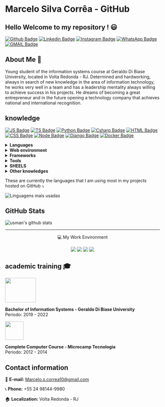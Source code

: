# Marcelo Silva Corrêa - GitHub
## Hello Welcome to my repository ! :smiley: 

[![Github Badge](https://img.shields.io/badge/GitHub-100000?style=for-the-badge&logo=github&logoColor=white&link=https://github.com/marcelo-s-correa/)](https://github.com/marcelo-s-correa)
[![Linkedin Badge](https://img.shields.io/badge/LinkedIn-0077B5?style=for-the-badge&logo=linkedin&logoColor=white&link=https://www.linkedin.com/in/marcelo-s-correa/)](https://www.linkedin.com/in/marcelo-s-correa/)
[![Instagram Badge](https://img.shields.io/badge/Instagram-E4405F?style=for-the-badge&logo=instagram&logoColor=white&link=https://www.instagram.com/marcelo.s.correa/)](https://www.instagram.com/marcelo.s.correa/)
[![WhatsApp Badge](https://img.shields.io/badge/WhatsApp-25D366?style=for-the-badge&logo=whatsapp&logoColor=white&link=https://api.whatsapp.com/send?phone=5524981449980&text=Ol%C3%A1%20Marcelo%20tudo%20bem%20!%20vim%20atrav%C3%A9s%20de%20seu%20reposit%C3%B3rio%20no%20GitHub)](https://api.whatsapp.com/send?phone=5524981449980&text=Ol%C3%A1%20Marcelo%20tudo%20bem%20!%20vim%20atrav%C3%A9s%20de%20seu%20reposit%C3%B3rio%20no%20GitHub)
[![GMAIL Badge](https://img.shields.io/badge/Gmail-D14836?style=for-the-badge&logo=gmail&logoColor=white&link=mailto:marcelo.s.correa10@gmail.com?subject=Olá%20again)](mailto:marcelo.s.correa10@gmail.com?subject=Ola%20again)

## About Me :memo:

Young student of the information systems course at Geraldo Di Biase University, located in Volta Redonda - RJ. Determined and hardworking, always in search of new knowledge in the area of information technology, he works very well in a team and has a leadership mentality always willing to achieve success in his projects. He dreams of becoming a great entrepreneur and in the future opening a technology company that achieves national and international recognition.

## knowledge 
[![JS Badge](https://img.shields.io/badge/JavaScript-F7DF1E?style=for-the-badge&logo=javascript&logoColor=black&link=https://www.javascript.com/)](https://www.javascript.com/)
[![TS Badge](https://img.shields.io/badge/TypeScript-007ACC?style=for-the-badge&logo=typescript&logoColor=white&link=https://www.typescriptlang.org/)](https://www.typescriptlang.org/)
[![Python Badge](https://img.shields.io/badge/Python-3776AB?style=for-the-badge&logo=python&logoColor=white&link=https://www.python.org/)](https://www.python.org/)
[![Csharp Badge](https://img.shields.io/badge/C%23-239120?style=for-the-badge&logo=c-sharp&logoColor=white&link=https://docs.microsoft.com/pt-br/dotnet/csharp/)](https://docs.microsoft.com/pt-br/dotnet/csharp/)
[![HTML Badge](https://img.shields.io/badge/HTML5-E34F26?style=for-the-badge&logo=html5&logoColor=white&link=https://www.w3.org/html/)](https://www.w3.org/html/)
[![CSS Badge](https://img.shields.io/badge/CSS3-1572B6?style=for-the-badge&logo=css3&logoColor=white&link=https://www.w3.org/Style/CSS/Overview.en.html)](https://www.w3.org/Style/CSS/Overview.en.html)
[![Node Badge](https://img.shields.io/badge/Node.js-43853D?style=for-the-badge&logo=node.js&logoColor=white&link=https://nodejs.org/pt-br/)](https://nodejs.org/pt-br/)
[![Django Badge](https://img.shields.io/badge/Django-092E20?style=for-the-badge&logo=django&logoColor=white&link=https://www.djangoproject.com/)](https://www.djangoproject.com/)
[![Docker Badge](https://img.shields.io/badge/Docker-2CA5E0?style=for-the-badge&logo=docker&logoColor=white&link=https://www.docker.com/)](https://www.docker.com/)



<details closed>
  <summary><b>Languages</b></summary>
<br>
  <ul>
    <li> Java Script </li>
    <li> TypeScript </li>
    <li> Python </li>
    <li> C# </li>
  </ul>
</details>

<details closed>
  <summary><b>Web environment</b></summary>
<br>
  <ul>
    <li> HTML 5 </li>
    <li> CSS 3 </li>
    <li> Node </li>
  </ul>
</details>

</details>

<details closed>
  <summary><b>Frameworks</b></summary>
<br>
  <ul>
    <li>DJANGO</li>
    <li>DJANGO-REST-FRAMEWORK</li>
    <li>ASPNET CORE MVC</li>
    <li>REACT JS</li>
    <li>REACT NATIVE</li>
  </ul>
</details>

<details closed>
  <summary><b>Tools</b></summary>
<br>
  <ul>
    <li> Visual Studio Code</li>
    <li> Visual Studio 2019</li>
    <li> JetBrains IDEs</li>
    <li> Bootstrap Studio</li>
    <li> SQLITE Studio </li>
    <li> DBeaver</li>
    <li> Beekeper Studio</li>
    <li> XAAMP </li>
    <li> Docker </li>
    <li> Oracle Virtual Box </li>
    <li> GenyMotion
    <li> InsoMnia</li>
    <li> Figma </li>
    <li> Canva </li>
    <li> Gimp </li>
    <li> Microsoft Office </li>
  </ul>
</details>

<details closed>
  <summary><b>SHEELS</b></summary>
<br>
  <ul>
    <li>Zsh</li>
    <li>Bash</li>
    <li>CMD</li>
  </ul>
</details>

<details closed>
  <summary><b>Other knowledges</b></summary>
<br>
  <ul>
    <li> Cloud backup</li>
    <li> Systems Virtualization </li>
    <li> Operating system installation</li>
    <li> Computer maintenance</li>
    <li> Network configuration</li>
    <li> ERM (Entity Relationship Model)</li>
    <li> UML (Unified Modeling Language)</li>
  </ul>
</details>

<p> These are currently the languages that I am using most in my projects hosted on GitHub ⤵ </p>

![Linguagens mais usadas](https://github-readme-stats.vercel.app/api/top-langs/?username=marcelo-s-correa&theme=dark)

<h2>GitHub Stats</h2>

![usman's github stats](https://github-readme-stats.vercel.app/api?username=marcelo-s-correa&show_icons=true&count_private=true&theme=dark)

<hr/>

<p align='center'>
  💻 My Work Environment <br/><br/>
  <img src="https://img.shields.io/badge/Windows_10_Pro-%230078D6.svg?&style=for-the-badge&logo=windows&logoColor=white"/>
  <img src="https://img.shields.io/badge/RAM-8GB-%230071C5.svg?&style=for-the-badge&logoColor=white" />
  <img src="https://img.shields.io/badge/AMD-Atlhon_II%20_X2%20_270-107C10?style=for-the-badge&logo=amd&logoColor=white"/>
  <img src="https://img.shields.io/badge/AMD-ATI_Radeon_3000_Graphics-ED1C24?style=for-the-badge&logo=amd&logoColor=white"/>
</p>
 
## academic training :mortar_board:

<img src="https://o.remove.bg/downloads/d8086614-125b-4a8a-91ee-fa8c7d2d423e/image-removebg-preview.png" width="100px" height="80px"/>
<p><b>Bachelor of Information Systems - Geraldo Di Biase University</b>
<br>Periodo: 2019 - 2022 </p>

<img src="https://images.educamaisbrasil.com.br/content/curso/instituicao/logo/g/microcamp.png" widh="70px" height="60px"/> 
<p><b>Complete Computer Course - Microcamp Tecnologia </b>
<br>Periodo: 2012 - 2014 </p>

## Contact information

:email: <b>E-mail:</b> Marcelo.s.correa10@gmail.com

:telephone_receiver: <b>Phone:</b> +55 24 98144-9980

:house: <b>Localization:</b> Volta Redonda - RJ

